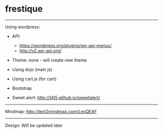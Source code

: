 # frestique
---
Using wordpress:
 - API: 
   - https://wordpress.org/plugins/wp-api-menus/
   - http://v2.wp-api.org/

- Theme: none - will create new theme 
- Using dojo (main js)
- Using cart.js (for cart)
- Bootstrap
- Sweet alert: http://t4t5.github.io/sweetalert/

---
Mindmap:
http://text2mindmap.com/LesQEAF

---
Design:
Will be updated later 
